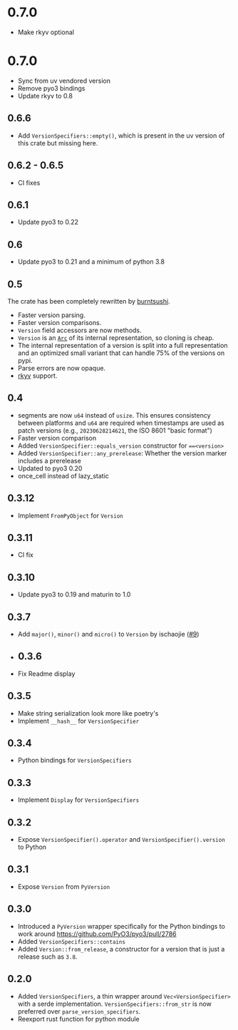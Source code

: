 # 0.7.0

* Make rkyv optional

# 0.7.0

* Sync from uv vendored version
* Remove pyo3 bindings
* Update rkyv to 0.8

## 0.6.6

* Add `VersionSpecifiers::empty()`, which is present in the uv version of this crate but missing here.

## 0.6.2 - 0.6.5

* CI fixes

## 0.6.1

* Update pyo3 to 0.22

## 0.6

* Update pyo3 to 0.21 and a minimum of python 3.8

## 0.5

The crate has been completely rewritten by [burntsushi](https://github.com/BurntSushi/).

* Faster version parsing.
* Faster version comparisons.
* `Version` field accessors are now methods.
* `Version` is an [`Arc`](https://doc.rust-lang.org/std/sync/struct.Arc.html) of its internal representation, so cloning
  is cheap.
* The internal representation of a version is split into a full representation and an optimized small variant that can
  handle 75% of the versions on pypi.
* Parse errors are now opaque.
* [rkyv](https://github.com/rkyv/rkyv) support.

## 0.4

* segments are now `u64` instead of `usize`. This ensures consistency between platforms and `u64` are required when
  timestamps are used as patch versions (e.g., `20230628214621`, the ISO 8601 "basic format")
* Faster version comparison
* Added `VersionSpecifier::equals_version` constructor for `==<version>`
* Added `VersionSpecifier::any_prerelease`: Whether the version marker includes a prerelease
* Updated to pyo3 0.20
* once_cell instead of lazy_static

## 0.3.12

* Implement `FromPyObject` for `Version`

## 0.3.11

* CI fix

## 0.3.10

* Update pyo3 to 0.19 and maturin to 1.0

## 0.3.7

* Add `major()`, `minor()` and `micro()` to `Version` by ischaojie ([#9](https://github.com/konstin/pep440-rs/pull/9))

* ## 0.3.6

* Fix Readme display

## 0.3.5

* Make string serialization look more like poetry's
* Implement `__hash__` for `VersionSpecifier`

## 0.3.4

* Python bindings for `VersionSpecifiers`

## 0.3.3

* Implement `Display` for `VersionSpecifiers`

## 0.3.2

* Expose `VersionSpecifier().operator` and `VersionSpecifier().version` to Python

## 0.3.1

* Expose `Version` from `PyVersion`

## 0.3.0

* Introduced a `PyVersion` wrapper specifically for the Python bindings to work
  around https://github.com/PyO3/pyo3/pull/2786
* Added `VersionSpecifiers::contains`
* Added `Version::from_release`, a constructor for a version that is just a release such as `3.8`.

## 0.2.0

* Added `VersionSpecifiers`, a thin wrapper around `Vec<VersionSpecifier>` with a serde implementation.
  `VersionSpecifiers::from_str` is now preferred over `parse_version_specifiers`.
* Reexport rust function for python module
